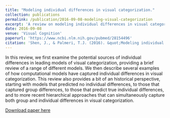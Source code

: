 ```yaml
---
title: "Modeling individual differences in visual categorization."
collection: publications
permalink: /publication/2016-09-08-modeling-visual-categorization
excerpt: 'A review on modeling individual differences in visual categorization.'
date: 2016-09-08
venue: 'Visual Cognition'
paperurl: 'https://www.ncbi.nlm.nih.gov/pubmed/28154496'
citation: 'Shen, J., & Palmeri, T.J. (2016). &quot;Modeling individual differences in visual categorization.&quot; <i>Visual Cognition, 24</i>, 260-283. doi:10.1080/13506285.2016.1236053'
---
```

In this review, we first examine the potential sources of individual differences in leading models of visual categorization, providing a brief review of a range of different models. We then describe several examples of how computational models have captured individual differences in visual categorization. This review also provides a bit of an historical perspective, starting with models that predicted no individual differences, to those that captured group differences, to those that predict true individual differences, and to more recent hierarchical approaches that can simultaneously capture both group and individual differences in visual categorization. 

[Download paper here](https://drive.google.com/file/d/0ByWLjGvnG6aHcmJnQkUyZ1I5Q3c/view)

